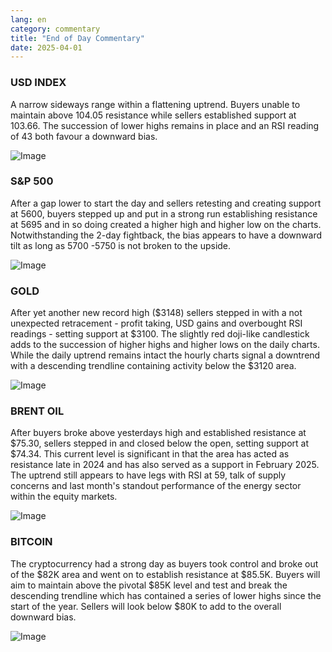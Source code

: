 ```yaml
---
lang: en
category: commentary
title: "End of Day Commentary"
date: 2025-04-01
---
```


### USD INDEX

A narrow sideways range within a flattening uptrend. Buyers unable to maintain above 104.05 resistance while sellers established support at 103.66. The succession of lower highs remains in place and an RSI reading of 43 both favour a downward bias. 

![Image](https://markleighedu.github.io/img/Apr-2025/01-Apr-2025/usdindex.jpg)

### S&P 500

After a gap lower to start the day and sellers retesting and creating support at 5600, buyers stepped up and put in a strong run establishing resistance at 5695 and in so doing created a higher high and higher low on the charts. Notwithstanding the 2-day fightback, the bias appears to have a downward tilt as long as 5700 -5750 is not broken to the upside. 

![Image](https://markleighedu.github.io/img/Apr-2025/01-Apr-2025/sp500.jpg)

### GOLD

After yet another new record high ($3148) sellers stepped in with a not unexpected retracement - profit taking, USD gains and overbought RSI readings - setting support at $3100. The slightly red doji-like candlestick adds to the succession of higher highs and higher lows on the daily charts. While the daily uptrend remains intact the hourly charts signal a downtrend with a descending trendline containing activity below the $3120 area.

![Image](https://markleighedu.github.io/img/Apr-2025/01-Apr-2025/gold.jpg)

### BRENT OIL

After buyers broke above yesterdays high and established resistance at $75.30, sellers stepped in and closed below the open, setting support at $74.34. This current level is significant in that the area has acted as resistance late in 2024 and has also served as a support in February 2025. The uptrend still appears to have legs with RSI at 59, talk of supply concerns and last month's standout performance of the energy sector within the equity markets. 

![Image](https://markleighedu.github.io/img/Apr-2025/01-Apr-2025/brentoil.jpg)

### BITCOIN

The cryptocurrency had a strong day as buyers took control and broke out of the $82K area and went on to establish resistance at $85.5K. Buyers will aim to maintain above the pivotal $85K level and test and break the descending trendline which has contained a series of lower highs since the start of the year. Sellers will look below $80K to add to the overall downward bias.

![Image](https://markleighedu.github.io/img/Apr-2025/01-Apr-2025/bitcoin.jpg)

